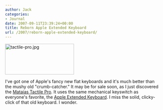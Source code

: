 ```yaml
---
author: Jack
categories:
- Journal
date: 2007-09-11T23:39:24+00:00
title: Reborn Apple Extended Keyboard
url: /2007/reborn-apple-extended-keyboard/
---
```


<img src="/files/tactile-pro.jpg" alt="tactile-pro.jpg" border="0" width="225" height="100" /> 

I've got one of Apple's fancy new flat keyboards and it's much better than the mushy old "crumb-catcher." It may be for sale soon, as I just discovered the [Mataias Tactile Pro][1]. It uses the same mechanical keyswitch as everyone's favorite, the [Apple Extended Keyboard][2]. I miss the solid, clicky-click of that old keyboard. I wonder.

 [1]: http://matias.ca/tactilepro2/
 [2]: http://en.wikipedia.org/wiki/Apple_Extended_Keyboard